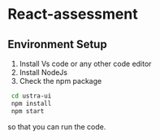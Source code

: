 # React-assessment

## Environment Setup

1. Install Vs code or any other code editor
2. Install NodeJs
3. Check the npm package

```bash
 cd ustra-ui
 npm install
 npm start
```

so that you can run the code.
